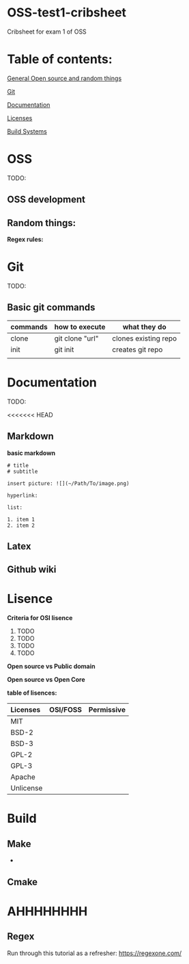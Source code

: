# OSS-test1-cribsheet
Cribsheet for exam 1 of OSS

# Table of contents:

[General Open source and random things](#OSS)

[Git](#Git)

[Documentation](#Documentation)

[Licenses](#Lisence)

[Build Systems](#Build)

# OSS

TODO:

## OSS development

## Random things:

**Regex rules:**


# Git
TODO:

## Basic git commands
| commands | how to execute  | what they do         |
|:-------- |:--------------- | -------------------- |
| clone    | git clone "url" | clones existing repo |
| init     | git init        | creates git repo     |
|          |                 |                      |


# Documentation
TODO:

<<<<<<< HEAD
## Markdown

**basic markdown**
```
# title
# subtitle

insert picture: ![](~/Path/To/image.png)

hyperlink:

list:

1. item 1
2. item 2

```

## Latex

## Github wiki

# Lisence

**Criteria for OSI lisence**

  1. TODO
  2. TODO
  3. TODO
  4. TODO

**Open source vs Public domain**

**Open source vs Open Core**

**table of lisences:**

| Licenses  | OSI/FOSS | Permissive |
| :-------- | :------- | :--------- |
| MIT       |          |            |
| BSD-2     |          |            |
| BSD-3     |          |            |
| GPL-2     |          |            |
| GPL-3     |          |            |
| Apache    |          |            |
| Unlicense |          |            |


# Build

## Make

*

## Cmake

AHHHHHHHH
=======

## Regex
Run through this tutorial as a refresher: https://regexone.com/
